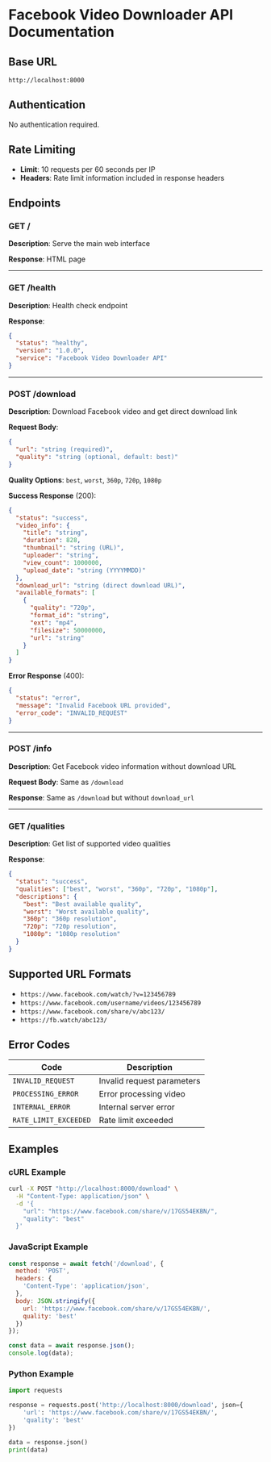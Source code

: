 # Facebook Video Downloader API Documentation

## Base URL
```
http://localhost:8000
```

## Authentication
No authentication required.

## Rate Limiting
- **Limit**: 10 requests per 60 seconds per IP
- **Headers**: Rate limit information included in response headers

## Endpoints

### GET /
**Description**: Serve the main web interface

**Response**: HTML page

---

### GET /health
**Description**: Health check endpoint

**Response**:
```json
{
  "status": "healthy",
  "version": "1.0.0",
  "service": "Facebook Video Downloader API"
}
```

---

### POST /download
**Description**: Download Facebook video and get direct download link

**Request Body**:
```json
{
  "url": "string (required)",
  "quality": "string (optional, default: best)"
}
```

**Quality Options**: `best`, `worst`, `360p`, `720p`, `1080p`

**Success Response** (200):
```json
{
  "status": "success",
  "video_info": {
    "title": "string",
    "duration": 828,
    "thumbnail": "string (URL)",
    "uploader": "string",
    "view_count": 1000000,
    "upload_date": "string (YYYYMMDD)"
  },
  "download_url": "string (direct download URL)",
  "available_formats": [
    {
      "quality": "720p",
      "format_id": "string",
      "ext": "mp4",
      "filesize": 50000000,
      "url": "string"
    }
  ]
}
```

**Error Response** (400):
```json
{
  "status": "error",
  "message": "Invalid Facebook URL provided",
  "error_code": "INVALID_REQUEST"
}
```

---

### POST /info
**Description**: Get Facebook video information without download URL

**Request Body**: Same as `/download`

**Response**: Same as `/download` but without `download_url`

---

### GET /qualities
**Description**: Get list of supported video qualities

**Response**:
```json
{
  "status": "success",
  "qualities": ["best", "worst", "360p", "720p", "1080p"],
  "descriptions": {
    "best": "Best available quality",
    "worst": "Worst available quality",
    "360p": "360p resolution",
    "720p": "720p resolution",
    "1080p": "1080p resolution"
  }
}
```

## Supported URL Formats

- `https://www.facebook.com/watch/?v=123456789`
- `https://www.facebook.com/username/videos/123456789`
- `https://www.facebook.com/share/v/abc123/`
- `https://fb.watch/abc123/`

## Error Codes

| Code | Description |
|------|-------------|
| `INVALID_REQUEST` | Invalid request parameters |
| `PROCESSING_ERROR` | Error processing video |
| `INTERNAL_ERROR` | Internal server error |
| `RATE_LIMIT_EXCEEDED` | Rate limit exceeded |

## Examples

### cURL Example
```bash
curl -X POST "http://localhost:8000/download" \
  -H "Content-Type: application/json" \
  -d '{
    "url": "https://www.facebook.com/share/v/17GS54EKBN/",
    "quality": "best"
  }'
```

### JavaScript Example
```javascript
const response = await fetch('/download', {
  method: 'POST',
  headers: {
    'Content-Type': 'application/json',
  },
  body: JSON.stringify({
    url: 'https://www.facebook.com/share/v/17GS54EKBN/',
    quality: 'best'
  })
});

const data = await response.json();
console.log(data);
```

### Python Example
```python
import requests

response = requests.post('http://localhost:8000/download', json={
    'url': 'https://www.facebook.com/share/v/17GS54EKBN/',
    'quality': 'best'
})

data = response.json()
print(data)
```
